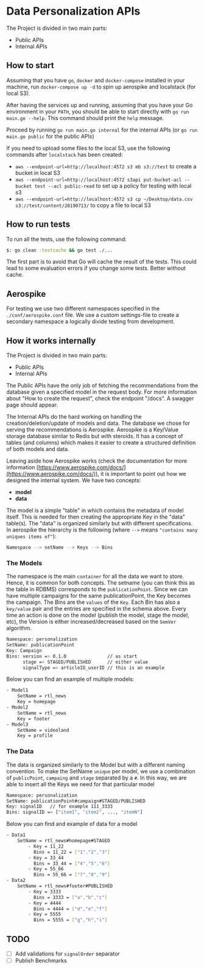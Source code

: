 # Data Personalization APIs

The Project is divided in two main parts:

- Public APIs
- Internal APIs

## How to start

Assuming that you have `go`, `docker` and `docker-compose` installed in your machine, run `docker-compose up -d` to spin up aerospike and localstack (for local S3).

After having the services up and running, assuming that you have your Go environment in your `PATH`, you should be able to start directly with `go run main.go --help`. This command should print the `help` message.

Proceed by running `go run main.go internal` for the internal APIs (or `go run main.go public` for the public APIs)

If you need to upload some files to the local S3, use the following commands after `localstack` has been created:

- `aws --endpoint-url=http://localhost:4572 s3 mb s3://test` to create a bucket in local S3
- `aws --endpoint-url=http://localhost:4572 s3api put-bucket-acl --bucket test --acl public-read` to set up a policy for testing with local s3
- `aws --endpoint-url=http://localhost:4572 s3 cp ~/Desktop/data.csv s3://test/content/20190713/` to copy a file to local S3

## How to run tests

To run all the tests, use the following command:

```bash
$: go clean -testcache && go test ./...
```

The first part is to avoid that Go will cache the result of the tests. This could lead to some evaluation errors
if you change some tests. Better without cache.

## Aerospike

For testing we use two different namespaces specified in the `./conf/aerospike.conf` file. We use a custom settings-file to create a secondary namespace a logically divide testing from development.

## How it works internally

The Project is divided in two main parts:

- Public APIs
- Internal APIs

The Public APIs have the only job of fetching the recommendations from the database given a specified model in the request body.
For more information about "How to create the request", check the endpoint "/docs". A swagger page should appear.

The Internal APIs do the hard working on handling the creation/deletion/update of models and data. The database we chose for serving
the recommendations is Aerospike. Aerospike is a Key/Value storage database similar to Redis but with steroids. It has a concept of
tables (and columns) which makes it easier to create a structured definition of both models and data.

Leaving aside how Aerospike works (check the documentation for more information [https://www.aerospike.com/docs/](https://www.aerospike.com/docs/)), it is important
to point out how we designed the internal system.
We have two concepts:

- **model**
- **data**

The model is a simple "table" in which contains the metadata of model itself. This is needed for then creating the appropriate Key in
the "data" table(s). The "data" is organized similarly but with different specifications.
In aerospike the hierarchy is the following (where `-->` means `"contains many uniques items of"`):

```bash
Namespace --> setName --> Keys --> Bins
```

### The Models

The namespace is the main `container` for all the data we want to store. Hence, it is common for both concepts. 
The setname (you can think this as the table in RDBMS) corresponds to the `publicationPoint`. Since we can have multiple campaigns for
the same publicationPoint, the Key becomes the campaign. The Bins are the `values` of the `Key`. Each Bin has also a `key/value` pair
and the entries are specified in the schema above.
Every time an action is done on the model (publish the model, stage the model, etc), the Version is either increased/decreased based
on the `SemVer` algorithm.

```bash
Namespace: personalization
SetName: publicationPoint
Key: Campaign
Bins: version => 0.1.0 				 // as start
	  stage => STAGED/PUBLISHED		 // either value
	  signalType => articleID_userID // this is an example
```

Below you can find an example of multiple models:

```bash
- Model1
	SetName = rtl_news
	Key = homepage
- Model2
	SetName = rtl_news
	Key = footer
- Model3
	SetName = videoland
	Key = profile
```

### The Data

The data is organized similarly to the Model but with a different naming convention. To make the SetName `unique` per model, we
use a combination of `publicPoint`, `campaing` and `stage` separated by a `#`. In this way, we are able to insert all the Keys we
need for that particular model

```bash
Namespace: personalization
SetName: publicationPoint#campaign#STAGED/PUBLISHED
Key: signalID	// for example 111_3333
Bins: signalID => ["item1", "item2", ..., "itemN"]
```

Below you can find and example of data for a model

```bash
- Data1
	SetName = rtl_news#homepage#STAGED
		- Key = 11_22
		  Bins = 11_22 = ["1","2","3"]
		- Key = 33_44
		  Bins = 33_44 = ["4","5","6"]
		- Key = 55_66
		  Bins = 55_66 = ["7","8","9"]
- Data2
	SetName = rtl_news#footer#PUBLISHED
		- Key = 3333
		  Bins = 3333 = ["a","b","c"]
		- Key = 4444
		  Bins = 4444 = ["d","e","f"]
		- Key = 5555
		  Bins = 5555 = ["g","h","i"]
```

## TODO

- [ ] Add validations for `signalOrder` separator
- [ ] Publish Benchmarks
